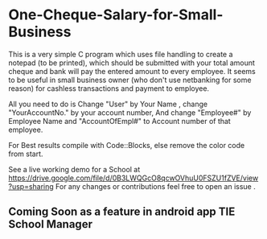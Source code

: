 # One-Cheque-Salary-for-Small-Business
This is a very simple C program which uses file handling to create a notepad (to be printed), which should be submitted with your total amount cheque and bank will pay the entered amount to every employee. It seems to be useful in small business owner (who don't use netbanking for some reason) for cashless transactions and payment to employee.

All you need to do is Change "User" by Your Name , change "YourAccountNo." by your account number, And change "Employee#" by Employee Name and "AccountOfEmpl#" to Account number of that employee.

For Best results compile with Code::Blocks, else remove the color code from start.

See a live working demo for a School at https://drive.google.com/file/d/0B3LWQGcO8qcwOVhuU0FSZU1fZVE/view?usp=sharing 
For any changes or contributions feel free to open an issue .

## Coming Soon as a feature in android app TIE School Manager
